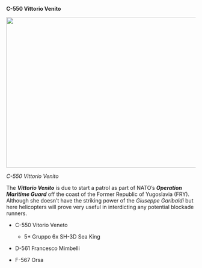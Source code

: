 **C-550 Vittorio Venito**

<img src="/assets\images\nato\it\navy\carriers\vitorio-veneto\media\image1.jpg" style="width:6.27083in;height:4.17794in" />

*C-550 Vittorio Venito*

The ***Vittorio Venito*** is due to start a patrol as part of NATO’s
***Operation Maritime Guard*** off the coast of the Former Republic of
Yugoslavia (FRY). Although she doesn’t have the striking power of the
*Giuseppe Garibaldi* but here helicopters will prove very useful in
interdicting any potential blockade runners.

-   C-550 Vitorio Veneto

    -   5\* Gruppo 6x SH-3D Sea King

-   D-561 Francesco Mimbelli

-   F-567 Orsa
